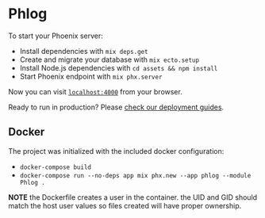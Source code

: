 # Phlog

To start your Phoenix server:

  * Install dependencies with `mix deps.get`
  * Create and migrate your database with `mix ecto.setup`
  * Install Node.js dependencies with `cd assets && npm install`
  * Start Phoenix endpoint with `mix phx.server`

Now you can visit [`localhost:4000`](http://localhost:4000) from your browser.

Ready to run in production? Please [check our deployment guides](https://hexdocs.pm/phoenix/deployment.html).

## Docker

The project was initialized with the included docker configuration:
* `docker-compose build`
* `docker-compose run --no-deps app mix phx.new --app phlog --module Phlog .`

**NOTE** the Dockerfile creates a user in the container. the UID and GID should
match the host user values so files created will have proper ownership.

